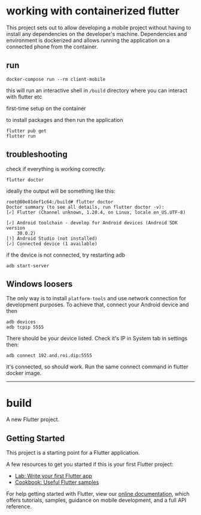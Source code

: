 # working with containerized flutter

This project sets out to allow developing a mobile project without having to install any dependencies on the developer's machine.
Dependencies and environment is dockerized and allows running the application on a connected phone from the container.

## run
```
docker-compose run --rm client-mobile
```
this will run an interactive shell in `/build` directory where you can interact with flutter etc

first-time setup on the container

to install packages and then run the application
```
flutter pub get
flutter run
```

## troubleshooting

check if everything is working correctly:
```
flutter doctor
```
ideally the output will be something like this:
```
root@80e81def1c64:/build# flutter doctor
Doctor summary (to see all details, run flutter doctor -v):
[✓] Flutter (Channel unknown, 1.20.4, on Linux, locale en_US.UTF-8)

[✓] Android toolchain - develop for Android devices (Android SDK version
    30.0.2)
[!] Android Studio (not installed)
[✓] Connected device (1 available)
```

if the device is not connected, try restarting adb
```
adb start-server
```

## Windows loosers

The only way is to install `platform-tools` and use network connection for development purposes. To achieve that, connect your Android device and then

```
adb devices
adb tcpip 5555
```

There should be your device listed. Check it's IP in System tab in settings then:

```
adb connect 192.and.roi.dip:5555
```

it's connected, so should work. Run the same connect command in flutter docker image.

---

# build

A new Flutter project.

## Getting Started

This project is a starting point for a Flutter application.

A few resources to get you started if this is your first Flutter project:

- [Lab: Write your first Flutter app](https://flutter.dev/docs/get-started/codelab)
- [Cookbook: Useful Flutter samples](https://flutter.dev/docs/cookbook)

For help getting started with Flutter, view our
[online documentation](https://flutter.dev/docs), which offers tutorials,
samples, guidance on mobile development, and a full API reference.
